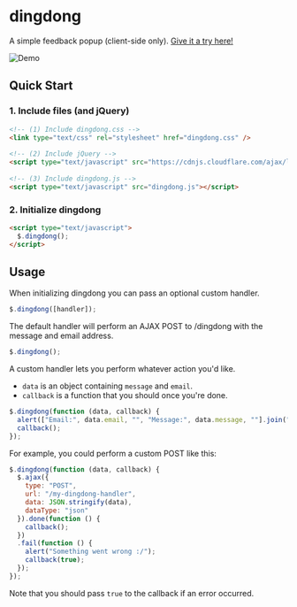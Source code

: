 # dingdong
A simple feedback popup (client-side only). [Give it a try here!](https://rawgit.com/pqvst/dingdong/master/demo.html)

![Demo](https://cdn.rawgit.com/pqvst/dingdong/b58ab698/demo/demo.gif)

## Quick Start

### 1. Include files (and jQuery)
```html
<!-- (1) Include dingdong.css -->
<link type="text/css" rel="stylesheet" href="dingdong.css" />
	
<!-- (2) Include jQuery -->
<script type="text/javascript" src="https://cdnjs.cloudflare.com/ajax/libs/jquery/3.1.1/jquery.min.js"></script>
	
<!-- (3) Include dingdong.js -->
<script type="text/javascript" src="dingdong.js"></script>
```

### 2. Initialize dingdong
```html
<script type="text/javascript">		
  $.dingdong();
</script>
```

## Usage

When initializing dingdong you can pass an optional custom handler.

```js
$.dingdong([handler]);
```

The default handler will perform an AJAX POST to /dingdong with the message and email address.

```js
$.dingdong();
```

A custom handler lets you perform whatever action you'd like. 
- `data` is an object containing `message` and `email`.
- `callback` is a function that you should once you're done.

```js
$.dingdong(function (data, callback) {
  alert(["Email:", data.email, "", "Message:", data.message, ""].join("\n"));
  callback();
});
```

For example, you could perform a custom POST like this:

```js
$.dingdong(function (data, callback) {
  $.ajax({
    type: "POST",
    url: "/my-dingdong-handler",
    data: JSON.stringify(data),
    dataType: "json"
  }).done(function () {
    callback();
  })
  .fail(function () {
    alert("Something went wrong :/");
    callback(true);
  });
});
```

Note that you should pass `true` to the callback if an error occurred.
